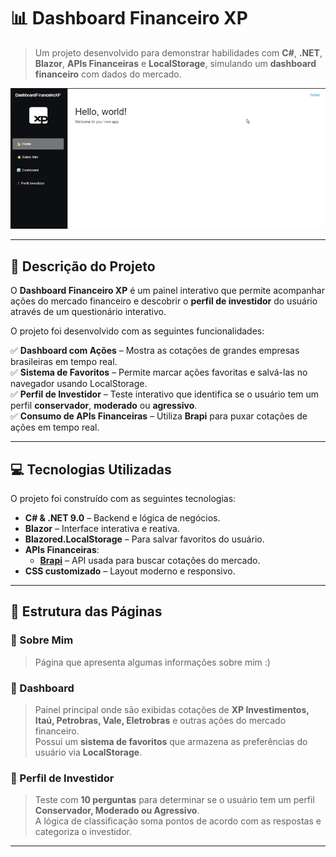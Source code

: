 # 📊 Dashboard Financeiro XP  
> Um projeto desenvolvido para demonstrar habilidades com **C#**, **.NET**, **Blazor**, **APIs Financeiras** e **LocalStorage**, simulando um **dashboard financeiro** com dados do mercado.

![Demonstração do Projeto](gif.gif)

---

## 📌 Descrição do Projeto  
O **Dashboard Financeiro XP** é um painel interativo que permite acompanhar ações do mercado financeiro e descobrir o **perfil de investidor** do usuário através de um questionário interativo.

O projeto foi desenvolvido com as seguintes funcionalidades:

✅ **Dashboard com Ações** – Mostra as cotações de grandes empresas brasileiras em tempo real.  
✅ **Sistema de Favoritos** – Permite marcar ações favoritas e salvá-las no navegador usando LocalStorage.  
✅ **Perfil de Investidor** – Teste interativo que identifica se o usuário tem um perfil **conservador**, **moderado** ou **agressivo**.  
✅ **Consumo de APIs Financeiras** – Utiliza **Brapi** para puxar cotações de ações em tempo real.  

---

## 💻 Tecnologias Utilizadas  
O projeto foi construído com as seguintes tecnologias:

- **C# & .NET 9.0** – Backend e lógica de negócios.  
- **Blazor** – Interface interativa e reativa.  
- **Blazored.LocalStorage** – Para salvar favoritos do usuário.  
- **APIs Financeiras**:
  - **[Brapi](https://brapi.dev/)** – API usada para buscar cotações do mercado.  
- **CSS customizado** – Layout moderno e responsivo.  

---

## 📂 Estrutura das Páginas  

### 📌 Sobre Mim  
> Página que apresenta algumas informações sobre mim :) 

### 📌 Dashboard  
> Painel principal onde são exibidas cotações de **XP Investimentos, Itaú, Petrobras, Vale, Eletrobras** e outras ações do mercado financeiro.  
> Possui um **sistema de favoritos** que armazena as preferências do usuário via **LocalStorage**.

### 📌 Perfil de Investidor  
> Teste com **10 perguntas** para determinar se o usuário tem um perfil **Conservador, Moderado ou Agressivo**.  
> A lógica de classificação soma pontos de acordo com as respostas e categoriza o investidor.

---


